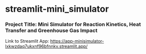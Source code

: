 ﻿# streamlit-mini_simulator
### Project Title: Mini Simulator for Reaction Kinetics, Heat Transfer and Greenhouse Gas Impact
Link to Streamlit App: https://app-minisimulator-lxkwzdaq7ukxnf96bfnnkv.streamlit.app/ 
